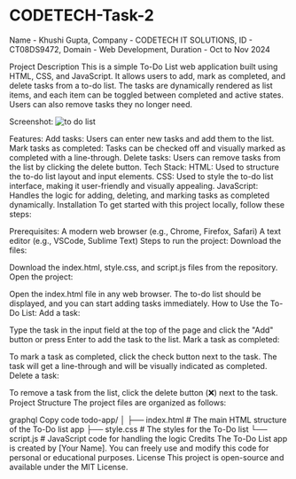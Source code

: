 # CODETECH-Task-2
Name - Khushi Gupta,
Company - CODETECH IT SOLUTIONS,
ID - CT08DS9472,
Domain - Web Development,
Duration - Oct to Nov 2024

Project Description
This is a simple To-Do List web application built using HTML, CSS, and JavaScript. It allows users to add, mark as completed, and delete tasks from a to-do list. The tasks are dynamically rendered as list items, and each item can be toggled between completed and active states. Users can also remove tasks they no longer need.

Screenshot:
![to do list](https://github.com/user-attachments/assets/9ab31e63-886a-4fb6-b321-600e71035a8e)

Features:
Add tasks: Users can enter new tasks and add them to the list.
Mark tasks as completed: Tasks can be checked off and visually marked as completed with a line-through.
Delete tasks: Users can remove tasks from the list by clicking the delete button.
Tech Stack:
HTML: Used to structure the to-do list layout and input elements.
CSS: Used to style the to-do list interface, making it user-friendly and visually appealing.
JavaScript: Handles the logic for adding, deleting, and marking tasks as completed dynamically.
Installation
To get started with this project locally, follow these steps:

Prerequisites:
A modern web browser (e.g., Chrome, Firefox, Safari)
A text editor (e.g., VSCode, Sublime Text)
Steps to run the project:
Download the files:

Download the index.html, style.css, and script.js files from the repository.
Open the project:

Open the index.html file in any web browser. The to-do list should be displayed, and you can start adding tasks immediately.
How to Use the To-Do List:
Add a task:

Type the task in the input field at the top of the page and click the "Add" button or press Enter to add the task to the list.
Mark a task as completed:

To mark a task as completed, click the check button next to the task. The task will get a line-through and will be visually indicated as completed.
Delete a task:

To remove a task from the list, click the delete button (❌) next to the task.
Project Structure
The project files are organized as follows:

graphql
Copy code
todo-app/
│
├── index.html       # The main HTML structure of the To-Do list app
├── style.css        # The styles for the To-Do list
└── script.js        # JavaScript code for handling the logic
Credits
The To-Do List app is created by [Your Name].
You can freely use and modify this code for personal or educational purposes.
License
This project is open-source and available under the MIT License.

